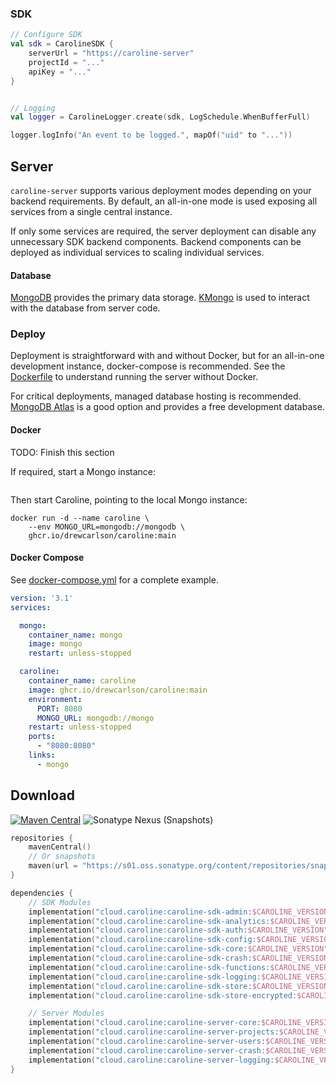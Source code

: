 ### SDK

```kotlin
// Configure SDK
val sdk = CarolineSDK {
    serverUrl = "https://caroline-server"
    projectId = "..."
    apiKey = "..."
}


// Logging
val logger = CarolineLogger.create(sdk, LogSchedule.WhenBufferFull)

logger.logInfo("An event to be logged.", mapOf("uid" to "..."))
```

## Server

`caroline-server` supports various deployment modes depending on your backend requirements.
By default, an all-in-one mode is used exposing all services from a single central instance.

If only some services are required, the server deployment can disable any unnecessary SDK backend components.
Backend components can be deployed as individual services to scaling individual services.


#### Database

[MongoDB](https://www.mongodb.com/) provides the primary data storage.
[KMongo](https://litote.org/kmongo/) is used to interact with the database from server code.

### Deploy

Deployment is straightforward with and without Docker, but for an all-in-one development instance, docker-compose is recommended.
See the [Dockerfile](Dockerfile) to understand running the server without Docker.

For critical deployments, managed database hosting is recommended.
[MongoDB Atlas](https://cloud.mongodb.com/) is a good option and provides a free development database.

#### Docker

TODO: Finish this section

If required, start a Mongo instance:
```shell

```

Then start Caroline, pointing to the local Mongo instance:
```shell
docker run -d --name caroline \
    --env MONGO_URL=mongodb://mongodb \
    ghcr.io/drewcarlson/caroline:main
```


#### Docker Compose

See [docker-compose.yml](docker-compose.yml) for a complete example.

```yaml
version: '3.1'
services:

  mongo:
    container_name: mongo
    image: mongo
    restart: unless-stopped

  caroline:
    container_name: caroline
    image: ghcr.io/drewcarlson/caroline:main
    environment:
      PORT: 8080
      MONGO_URL: mongodb://mongo
    restart: unless-stopped
    ports:
      - "8080:8080"
    links:
      - mongo
```


## Download


[![Maven Central](https://img.shields.io/maven-central/v/cloud.caroline/caroline-sdk-core?label=maven&color=blue)](https://search.maven.org/search?q=g:cloud.caroline)
![Sonatype Nexus (Snapshots)](https://img.shields.io/nexus/s/cloud.caroline/caroline-sdk-core?server=https%3A%2F%2Fs01.oss.sonatype.org)

```kotlin
repositories {
    mavenCentral()
    // Or snapshots
    maven(url = "https://s01.oss.sonatype.org/content/repositories/snapshots/")
}

dependencies {
    // SDK Modules
    implementation("cloud.caroline:caroline-sdk-admin:$CAROLINE_VERSION")
    implementation("cloud.caroline:caroline-sdk-analytics:$CAROLINE_VERSION")
    implementation("cloud.caroline:caroline-sdk-auth:$CAROLINE_VERSION")
    implementation("cloud.caroline:caroline-sdk-config:$CAROLINE_VERSION")
    implementation("cloud.caroline:caroline-sdk-core:$CAROLINE_VERSION")
    implementation("cloud.caroline:caroline-sdk-crash:$CAROLINE_VERSION")
    implementation("cloud.caroline:caroline-sdk-functions:$CAROLINE_VERSION")
    implementation("cloud.caroline:caroline-sdk-logging:$CAROLINE_VERSION")
    implementation("cloud.caroline:caroline-sdk-store:$CAROLINE_VERSION")
    implementation("cloud.caroline:caroline-sdk-store-encrypted:$CAROLINE_VERSION")

    // Server Modules
    implementation("cloud.caroline:caroline-server-core:$CAROLINE_VERSION")
    implementation("cloud.caroline:caroline-server-projects:$CAROLINE_VERSION")
    implementation("cloud.caroline:caroline-server-users:$CAROLINE_VERSION")
    implementation("cloud.caroline:caroline-server-crash:$CAROLINE_VERSION")
    implementation("cloud.caroline:caroline-server-logging:$CAROLINE_VERSION")
}
```

